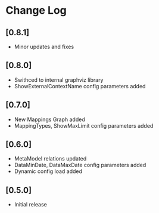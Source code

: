 # Change Log

## [0.8.1]

- Minor updates and fixes

## [0.8.0]

- Swithced to internal graphviz library
- ShowExternalContextName config parameters added

## [0.7.0]

- New Mappings Graph added
- MappingTypes, ShowMaxLimit config parameters added

## [0.6.0]

- MetaModel relations updated
- DataMinDate, DataMaxDate config parameters added
- Dynamic config load added

## [0.5.0]

- Initial release